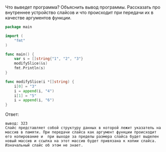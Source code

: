 Что выведет программа? Объяснить вывод программы. Рассказать про внутреннее устройство слайсов и что происходит при передачи их в качестве аргументов функции.

```go
package main

import (
	"fmt"
)

func main() {
	var s = []string{"1", "2", "3"}
	modifySlice(&s)
	fmt.Println(s)
}

func modifySlice(i *[]string) {
	i[0] = "3"
	i = append(i, "4")
	i[1] = "5"
	i = append(i, "6")
}
```

Ответ:
```
вывод: 323
Слайс представляет собой структуру данных в которой лежит указатель на массив в памяти. При передачи слайса как аргумент функции происходит его копирование и  при выходе за пределы размера слайса будет выделен новый массив и ссылка на этот массив будет привязана к копии слайса. Изначальный слайс об этом не знает.

```

